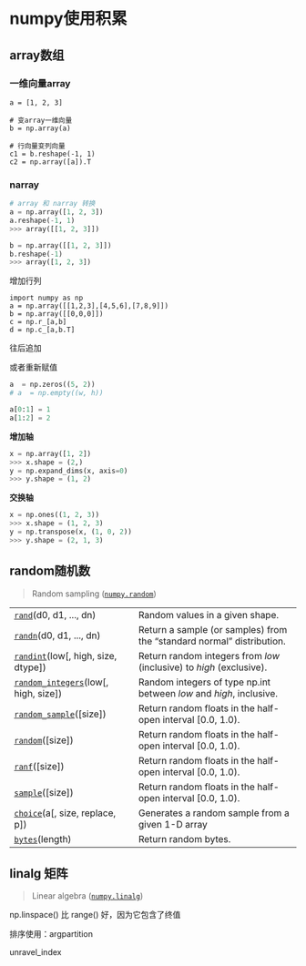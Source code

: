 # numpy使用积累



## array数组

### 一维向量array

```
a = [1, 2, 3]

# 变array一维向量
b = np.array(a)

# 行向量变列向量
c1 = b.reshape(-1, 1)
c2 = np.array([a]).T
```



### narray

```python
# array 和 narray 转换
a = np.array([1, 2, 3])
a.reshape(-1, 1)
>>> array([[1, 2, 3]])

b = np.array([[1, 2, 3]])
b.reshape(-1)
>>> array([1, 2, 3])
```





增加行列

```
import numpy as np
a = np.array([[1,2,3],[4,5,6],[7,8,9]])
b = np.array([[0,0,0]])
c = np.r_[a,b]
d = np.c_[a,b.T]
```



往后追加



或者重新赋值

```python
a  = np.zeros((5, 2))
# a  = np.empty((w, h))

a[0:1] = 1
a[1:2] = 2
```



**增加轴**

```python
x = np.array([1, 2])
>>> x.shape = (2,)
y = np.expand_dims(x, axis=0)
>>> y.shape = (1, 2)
```

**交换轴**

```python
x = np.ones((1, 2, 3))
>>> x.shape = (1, 2, 3)
y = np.transpose(x, (1, 0, 2))
>>> y.shape = (2, 1, 3)
```







## random随机数

> Random sampling ([`numpy.random`](https://docs.scipy.org/doc/numpy-1.14.0/reference/routines.random.html))

|                                                              |                                                              |
| ------------------------------------------------------------ | ------------------------------------------------------------ |
| [`rand`](https://docs.scipy.org/doc/numpy-1.14.0/reference/generated/numpy.random.rand.html#numpy.random.rand)(d0, d1, ..., dn) | Random values in a given shape.                              |
| [`randn`](https://docs.scipy.org/doc/numpy-1.14.0/reference/generated/numpy.random.randn.html#numpy.random.randn)(d0, d1, ..., dn) | Return a sample (or samples) from the “standard normal” distribution. |
| [`randint`](https://docs.scipy.org/doc/numpy-1.14.0/reference/generated/numpy.random.randint.html#numpy.random.randint)(low[, high, size, dtype]) | Return random integers from *low* (inclusive) to *high* (exclusive). |
| [`random_integers`](https://docs.scipy.org/doc/numpy-1.14.0/reference/generated/numpy.random.random_integers.html#numpy.random.random_integers)(low[, high, size]) | Random integers of type np.int between *low* and *high*, inclusive. |
| [`random_sample`](https://docs.scipy.org/doc/numpy-1.14.0/reference/generated/numpy.random.random_sample.html#numpy.random.random_sample)([size]) | Return random floats in the half-open interval [0.0, 1.0).   |
| [`random`](https://docs.scipy.org/doc/numpy-1.14.0/reference/generated/numpy.random.random.html#numpy.random.random)([size]) | Return random floats in the half-open interval [0.0, 1.0).   |
| [`ranf`](https://docs.scipy.org/doc/numpy-1.14.0/reference/generated/numpy.random.ranf.html#numpy.random.ranf)([size]) | Return random floats in the half-open interval [0.0, 1.0).   |
| [`sample`](https://docs.scipy.org/doc/numpy-1.14.0/reference/generated/numpy.random.sample.html#numpy.random.sample)([size]) | Return random floats in the half-open interval [0.0, 1.0).   |
| [`choice`](https://docs.scipy.org/doc/numpy-1.14.0/reference/generated/numpy.random.choice.html#numpy.random.choice)(a[, size, replace, p]) | Generates a random sample from a given 1-D array             |
| [`bytes`](https://docs.scipy.org/doc/numpy-1.14.0/reference/generated/numpy.random.bytes.html#numpy.random.bytes)(length) | Return random bytes.                                         |

## linalg 矩阵

> Linear algebra ([`numpy.linalg`](https://docs.scipy.org/doc/numpy/reference/routines.linalg.html))





np.linspace() 比 range() 好，因为它包含了终值









排序使用：argpartition

unravel_index
